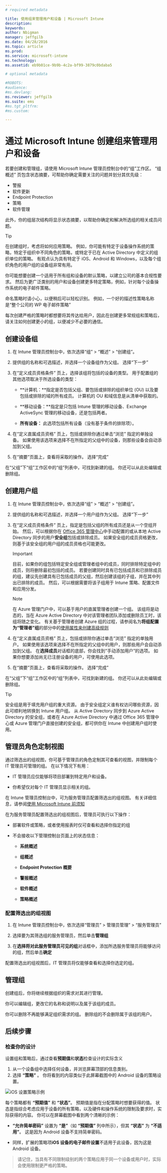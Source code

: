 ```yaml
---
# required metadata

title: 使用组来管理用户和设备 | Microsoft Intune
description:
keywords:
author: Nbigman
manager: jeffgilb
ms.date: 04/28/2016
ms.topic: article
ms.prod:
ms.service: microsoft-intune
ms.technology:
ms.assetid: eb9b01ce-9b9b-4c2a-bf99-3879c0bdaba5

# optional metadata

#ROBOTS:
#audience:
#ms.devlang:
ms.reviewer: jeffgilb
ms.suite: ems
#ms.tgt_pltfrm:
#ms.custom:

---
```


# 通过 Microsoft Intune 创建组来管理用户和设备

若要创建和管理组，请使用 Microsoft Intune 管理员控制台中的“组”工作区。 “组概述”  页包含状态摘要，可帮助你确定需要关注的问题并划分其优先级：

-   警报
-   软件更新
-   Endpoint Protection
-   策略
-   软件管理

此外，你的组层次结构将显示状态摘要，以帮助你确定和解决所选组的相关成员问题。


> [!TIP]
> 在创建组时，考虑将如何应用策略。 例如，你可能有特定于设备操作系统的策略，特定于组织中不同角色的策略，或特定于已在 Active Directory 中定义的组织单位的策略。 有观点认为具有特定于 iOS、Android 和 Windows，以及每个组织角色的用户组的设备组非常有用。
>
> 你可能想要创建一个适用于所有组和设备的默认策略，以建立公司的基本合规性要求。 然后为更广泛类别的用户和设备创建更多特定策略，例如，针对每个设备操作系统的电子邮件策略。
>
> 命名策略时请小心，以便稍后可以轻松识别。 例如，一个好的描述性策略名称是“整个公司的 WP 电子邮件策略”
>
> 每次创建严格的策略时都想要将其传达给用户，因此在创建更多常规组和策略后，请关注如何创建更小的组，以便减少不必要的通信。


## 创建设备组

1.  在 Intune 管理员控制台中，依次选择“组” &gt; “概述” &gt; “创建组”。

2.  提供组的名称和可选描述，并选择一个设备组作为父组。 选择“下一步”

3.  在“定义成员资格条件”  页上，选择该组将包括的设备的类型。 用于配置组的其他选项取决于所选设备的类型：

    -   **计算机：**指定是否包括父组、要包括或排除的组织单位 (OU) 以及要包括或排除的域的所有成员。 计算机的 OU 和域信息是从清单中获取的。

    -   **移动设备：**指定是只包括 Intune 管理的移动设备、Exchange ActiveSync 管理的移动设备，还是包括两者。

    -   **所有设备：** 此选项包括所有设备（没有基于条件的排除项）。

4.  在“定义直属成员资格”  页上，包括或排除你通过单击“浏览” 指定的单独设备。 如果使用该选项来选择不在所指定的父组中的设备，则那些设备会自动添加到父组。


5.  在“摘要”页面上，查看将采取的操作。 选择“完成”

在“父组”下“组”工作区中的“组”列表中，可找到新建的组。 你还可以从此处编辑或删除组。

## 创建用户组

1.  在 Intune 管理员控制台中，依次选择“组” &gt; “概述” &gt; “创建组”。

2.  提供组的名称和可选描述，并选择一个用户组作为父组。 选择“下一步”

3.  在“定义成员资格条件”  页上，指定是包括父组的所有成员还是从一个空组开始。  然后，可以根据你在 [Office 365 管理中心](http://go.microsoft.com/fwlink/?LinkId=698854)中手动配置的或从本地 Active Directory 同步的用户**安全组**包括或排除成员。 如果安全组的成员资格更改，则基于该安全组的用户组的成员资格也可能更改。

    > [!IMPORTANT]
    > 目前，如果你的组包括特定安全组或管理者组中的成员，同时排除特定组中的成员，则将删除最初包括的成员。 若要创建同时具有已包括成员和已排除成员的组，建议先创建具有已包括成员的父组，然后创建该组的子组，并在其中列出已排除的成员。 然后，可以根据需要将该子组用于 Intune 策略、配置文件和应用分发。

    > [!NOTE]
    > 在 Azure 管理门户中，可以基于用户的直属管理者创建一个组。 该组将是动态的，当在 Azure Active Directory 中对该管理者团队添加或删除员工时，该组将随之变化。 有关基于管理者创建 Azure 组的过程，请参阅名为**将组配置为“管理者”组**的部分中的[使用属性来创建高级规则](https://azure.microsoft.com/en-us/documentation/articles/active-directory-accessmanagement-groups-with-advanced-rules/)


4.  在“定义直属成员资格”  页上，包括或排除你通过单击“浏览” 指定的单独用户。 如果使用该选项来选择不在所指定的父组中的用户，则那些用户会自动添加到父组。 在**选择成员**对话框的底部，你会找到“手动添加用户”的选项。 如果你想要添加尚无已注册设备的用户，可使用此选项。


5.  在“摘要”页面上，查看将采取的操作。 选择“完成”

在“父组”下“组”工作区中的“组”列表中，可找到新建的组。 你还可以从此处编辑或删除组。

> [!TIP]
> 安全组是用于填充用户组的重大资源。 由于安全组定义谁有权访问哪些资源，因此可顺利地转换到 Intune 用户组。 从 Active Directory 同步到 Azure Active Directory 的安全组，或者在 Azure Active Directory 中通过 Office 365 管理中心或 Azure 管理门户直接创建的安全组，都可供你在 Intune 中创建用户组时使用。

## 管理员角色定制视图
通过筛选出的组视图，你可基于管理员的角色定制其可查看的视图，并限制每个 IT 管理员可管理的组。 在以下情况下有用：

-   IT 管理员应仅能够将项目部署到特定用户和设备。

-   你希望仅对每个 IT 管理员显示相关的组。

在 Intune 管理员控制台中，可为服务管理员配置筛选出的组视图。 有关详细信息，请参阅[使用 Microsoft Intune 前须知](/intune/get-started/what-to-know-before-you-start-microsoft-intune)

在为服务管理员配置筛选出的组视图后，管理员可执行以下操作：

-   部署软件或策略，或者使用报表时仅可查看和选择你指定的组

-   不会接收以下管理控制台页面上的状态信息：

    -   **系统概述**

    -   **组概述**

    -   **Endpoint Protection 概要**

    -   **警报概述**

    -   **软件概述**

    -   **策略概述**

### 配置筛选出的组视图

1.  在 Intune 管理员控制台中，依次选择“管理员” &gt; 管理员管理” &gt; “服务管理员”

2.  选择要为其筛选组的服务管理员，然后单击**管理组**

3.  在**选择将对此服务管理员可见的组**对话框中，添加所选服务管理员将能够访问的组，然后单击**确定**

配置筛选出的组视图后，IT 管理员将仅能够查看和选择你选定的组。

## 管理组
创建组后，你将继续根据组织的需求对其进行管理。

你可以编辑组，更改它的名称和说明以及属于该组的成员。

你可以删除不再能够满足组织需求的组。 删除组的不会删除属于该组的用户。

## 后续步骤

### 检查你的设计
设置组和策略后，通过查看**预期值**和**状态**检查设计的实际含义

1. 从一个设备组中选择任何设备，并浏览屏幕顶部的信息类别。
2. 选择 **“策略”** 。 你将看到的内容类似于此屏幕截图中的 Android 设备的策略设置。

![iOS 设置策略示例](../media/Intune-Device-Policy-v.2.jpg)

每个策略都有 **“预期值”** 和 **“状态”**。 预期值是指在分配策略时想要获得的值。 状态是指综合考虑应用于设备的所有策略，以及硬件和操作系统的限制及要求时，实际获得的内容。  你可以在屏幕截图中看到两个清晰的示例：

-   **“允许简单密码”** 设置为 **“是”**（如 **“预期值”** 列中所示），但其 **“状态”** 为 **“不适用”**。 这是因为 Android 设备不支持简单密码。

-   同样，扩展的策略项**iOS 设备的电子邮件设置**不适用于此设备，因为这是 Android 设备。

> 请记住，当具有不同限制级别的两个策略应用于同一个设备或用户时，实际会使用限制更严格的策略。


<!--HONumber=May16_HO2-->


